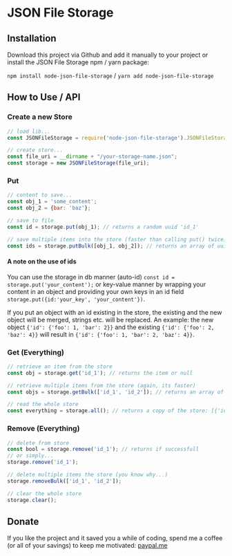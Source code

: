 # JSON File Storage

## Installation
Download this project via Github and add it manually to your project 
or install the JSON File Storage npm / yarn package: 

``npm install node-json-file-storage`` / 
``yarn add node-json-file-storage``

## How to Use / API
### Create a new Store
```javascript
// load lib...
const JSONFileStorage = require('node-json-file-storage').JSONFileStorage; // adjust the require path, if not installed via npm/yarn

// create store...
const file_uri = __dirname + "/your-storage-name.json";
const storage = new JSONFileStorage(file_uri);
```

### Put
```javascript
// content to save...
const obj_1 = 'some_content';
const obj_2 = {bar: 'baz'};

// save to file 
const id = storage.put(obj_1); // returns a random uuid 'id_1'

// save multiple items into the store (faster than calling put() twice)
const ids = storage.putBulk([obj_1, obj_2]); // returns an array of uuids: ['id_1', 'id_2']
```     

#### A note on the use of ids
You can use the storage in db manner (auto-id) ``const id = storage.put('your_content');`` or key-value manner by wrapping your content in an object and providing your own keys in an id field ``storage.put({id:'your_key', 'your_content'})``.

If you put an object with an id existing in the store, the existing and the new object will be merged, strings etc. will be replaced.
An example: the new object ``{'id': {'foo': 1, 'bar': 2}}`` and the existing ``{'id': {'foo': 2, 'baz': 4}}`` will result in ``{'id': {'foo': 1, 'bar': 2, 'baz': 4}}``.


### Get (Everything)
```javascript
// retrieve an item from the store
const obj = storage.get('id_1'); // returns the item or null

// retrieve multiple items from the store (again, its faster)
const objs = storage.getBulk(['id_1', 'id_2']); // returns an array of items found: ['some_content', {bar: 'baz'}]

// read the whole store
const everything = storage.all(); // returns a copy of the store: [{'id_1': 'some_content', 'id_2': {bar: 'baz'}}]
```

### Remove (Everything)
```javascript
// delete from store
const bool = storage.remove('id_1'); // returns if successfull
// or simply...
storage.remove('id_1');

// delete multiple items the store (you know why...)
storage.removeBulk(['id_1', 'id_2']);

// clear the whole store
storage.clear();
```

## Donate
If you like the project and it saved you a while of coding, spend me a coffee (or all of your savings) to keep me motivated: [paypal.me](https://paypal.me/detjen)
